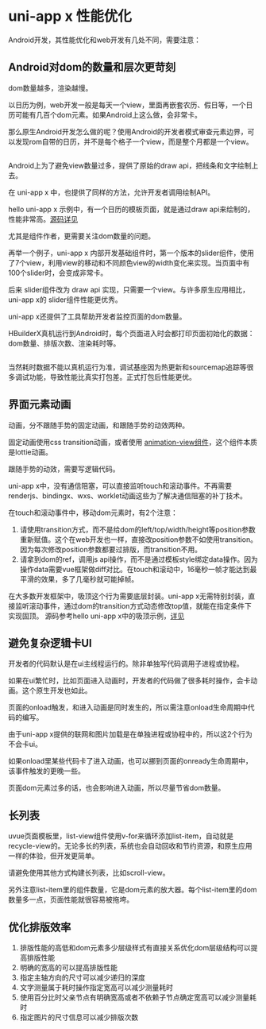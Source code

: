 # uni-app x 性能优化

Android开发，其性能优化和web开发有几处不同，需要注意：

## Android对dom的数量和层次更苛刻

dom数量越多，渲染越慢。

以日历为例，web开发一般是每天一个view，里面再嵌套农历、假日等，一个日历可能有几百个dom元素。如果Android上这么做，会非常卡。

那么原生Android开发怎么做的呢？使用Android的开发者模式审查元素边界，可以发现rom自带的日历，并不是每个格子一个view，而是整个月都是一个view。

![]()

Android上为了避免view数量过多，提供了原始的draw api，把线条和文字绘制上去。

在 uni-app x 中，也提供了同样的方法，允许开发者调用绘制API。

hello uni-app x 示例中，有一个日历的模板页面，就是通过draw api来绘制的，性能非常高。[源码详见](https://gitcode.net/dcloud/hello-uni-app-x/-/blob/master/pages/template/calendar/calendar.uvue)

尤其是组件作者，更需要关注dom数量的问题。

再举一个例子，uni-app x 内部开发基础组件时，第一个版本的slider组件，使用了7个view，利用view的移动和不同颜色view的width变化来实现。当页面中有100个slider时，会变成非常卡。

后来 slider组件改为 draw api 实现，只需要一个view。与许多原生应用相比，uni-app x的 slider组件性能更优秀。

uni-app x还提供了工具帮助开发者监控页面的dom数量。

HBuilderX真机运行到Android时，每个页面进入时会都打印页面初始化的数据：dom数量、排版次数、渲染耗时等。

![]()

当然耗时数据不能以真机运行为准，调试基座因为热更新和sourcemap追踪等很多调试功能，导致性能比真实打包差。正式打包后性能更优。

## 界面元素动画

动画，分不跟随手势的固定动画，和跟随手势的动效两种。

固定动画使用css transition动画，或者使用 [animation-view组件](https://ext.dcloud.net.cn/plugin?id=10674)，这个组件本质是lottie动画。

跟随手势的动效，需要写逻辑代码。

uni-app x中，没有通信阻塞，可以直接监听touch和滚动事件。不再需要renderjs、bindingx、wxs、worklet动画这些为了解决通信阻塞的补丁技术。

在touch和滚动事件中，移动dom元素时，有2个注意：
1. 请使用transition方式，而不是给dom的left/top/width/height等position参数重新赋值。这个在web开发也一样，直接改position参数不如使用transition。因为每次修改position参数都要过排版，而transition不用。
2. 请拿到dom的ref，调用js api操作，而不是通过模板style绑定data操作。因为操作data需要vue框架做diff对比。在touch和滚动中，16毫秒一帧才能达到最平滑的效果，多了几毫秒就可能掉帧。

在大多数开发框架中，吸顶这个行为需要底层封装。uni-app x无需特别封装，直接监听滚动事件，通过dom的transition方式动态修改top值，就能在指定条件下实现固顶。
源码参考hello uni-app x中的吸顶示例，[详见](https://gitcode.net/dcloud/hello-uni-app-x/-/blob/master/pages/template/scroll-sticky/scroll-sticky.uvue)

## 避免复杂逻辑卡UI

开发者的代码默认是在ui主线程运行的。除非单独写代码调用子进程或协程。

如果在ui繁忙时，比如页面进入动画时，开发者的代码做了很多耗时操作，会卡动画。这个原生开发也如此。

页面的onload触发，和进入动画是同时发生的，所以需注意onload生命周期中代码的编写。

由于uni-app x提供的联网和图片加载是在单独进程或协程中的，所以这2个行为不会卡ui。

如果onload里某些代码卡了进入动画，也可以挪到页面的onready生命周期中，该事件触发的更晚一些。

页面dom元素过多的话，也会影响进入动画，所以尽量节省dom数量。

## 长列表

uvue页面模板里，list-view组件使用v-for来循环添加list-item，自动就是recycle-view的。无论多长的列表，系统也会自动回收和节约资源，和原生应用一样的体验，但开发更简单。

请避免使用其他方式构建长列表，比如scroll-view。

另外注意list-item里的组件数量，它是dom元素的放大器。每个list-item里的dom数量多一点，页面性能就很容易被拖垮。


## 优化排版效率
1. 排版性能的高低和dom元素多少层级样式有直接关系优化dom层级结构可以提高排版性能
2. 明确的宽高的可以提高排版性能
3. 指定主轴方向的尺寸可以减少递归的深度
4. 文字测量属于耗时操作指定宽高可以减少测量耗时
5. 使用百分比时父亲节点有明确宽高或者不依赖子节点确定宽高可以减少测量耗时
6. 指定图片的尺寸信息可以减少排版次数
